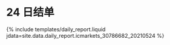 # 24 日结单

{% include  templates/daily_report.liquid jdata=site.data.daily_report.icmarkets_30786682_20210524 %}